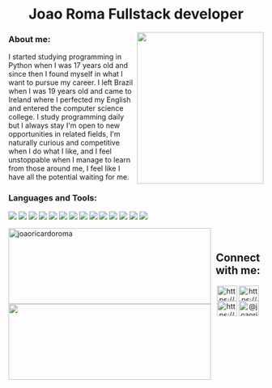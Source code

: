 <h1 align="center">Joao Roma Fullstack developer</h3><img align="right" src="https://i.pinimg.com/564x/26/0f/3f/260f3f05f712757bbf07ddacfddeff65.jpg" width="250" height="300">

<h3>About me:</h3>

  <p></p>I started studying programming in Python when I was 17 years old and since then I found myself in what I want to pursue my career. I left Brazil when I was 19 years old and came to Ireland where I perfected my English and entered the computer science college. I study programming daily but I always stay I'm open to new opportunities in related fields, I'm naturally curious and competitive when I do what I like, and I feel unstoppable when I manage to learn from those around me, I feel like I have all the potential waiting for me.</p>

<h3 align="left">Languages and Tools:</h3>
<p align="left">
<img src="https://img.shields.io/badge/Python-FFD43B?style=for-the-badge&logo=python&logoColor=blue">
<img src="https://img.shields.io/badge/Django-092E20?style=for-the-badge&logo=django&logoColor=green">
<img src="https://img.shields.io/badge/django%20rest-ff1709?style=for-the-badge&logo=django&logoColor=white">
<img src="https://img.shields.io/badge/Flask-000000?style=for-the-badge&logo=flask&logoColor=white">
<img src="https://img.shields.io/badge/fastapi-109989?style=for-the-badge&logo=FASTAPI&logoColor=white">
<img src="https://img.shields.io/badge/Docker-2CA5E0?style=for-the-badge&logo=docker&logoColor=white">
<img src="https://img.shields.io/badge/Elastic_Search-005571?style=for-the-badge&logo=elasticsearch&logoColor=white">
<img src="https://img.shields.io/badge/MongoDB-4EA94B?style=for-the-badge&logo=mongodb&logoColor=white">
<img src="https://img.shields.io/badge/MySQL-005C84?style=for-the-badge&logo=mysql&logoColor=white">
<img src="https://img.shields.io/badge/PostgreSQL-316192?style=for-the-badge&logo=postgresql&logoColor=white">
<img src="https://img.shields.io/badge/Amazon_AWS-FF9900?style=for-the-badge&logo=amazonaws&logoColor=white">
<img src="https://img.shields.io/badge/CSS3-1572B6?style=for-the-badge&logo=css3&logoColor=white">
<img src="https://img.shields.io/badge/HTML5-E34F26?style=for-the-badge&logo=html5&logoColor=white">
<img src="https://img.shields.io/badge/JavaScript-323330?style=for-the-badge&logo=javascript&logoColor=F7DF1E">
</p>

<p>&nbsp;<img width="400" height="150" align="left" src="https://github-readme-stats.vercel.app/api?username=joaoricardoroma&show_icons=true&locale=en&theme=dark" alt="joaoricardoroma" />
<img align="left" width="400" height="150" src="(https://streak-stats.demolab.com/?user=joaoricardoroma&theme=midnight-purple)"/>                                     
</p>

<h2 align="center">Connect with me:</h1>
<p align="center">
<a href="https://codepen.io/https://codepen.io/joaoricardoroma" target="blank"><img align="center" src="https://raw.githubusercontent.com/rahuldkjain/github-profile-readme-generator/master/src/images/icons/Social/codepen.svg" alt="https://codepen.io/joaoricardoroma" height="30" width="40" /></a>
<a href="https://dev.to/https://dev.to/joaoricardoroma" target="blank"><img align="center" src="https://raw.githubusercontent.com/rahuldkjain/github-profile-readme-generator/master/src/images/icons/Social/devto.svg" alt="https://dev.to/joaoricardoroma" height="30" width="40" /></a>
<a href="https://linkedin.com/in/https://www.linkedin.com/in/joao-ricardo-machado-roma-7779531b4/" target="blank"><img align="center" src="https://raw.githubusercontent.com/rahuldkjain/github-profile-readme-generator/master/src/images/icons/Social/linked-in-alt.svg" alt="https://www.linkedin.com/in/joao-ricardo-machado-roma-7779531b4/" height="30" width="40" /></a>
<a href="https://medium.com/@joaoricardoroma" target="blank"><img align="center" src="https://raw.githubusercontent.com/rahuldkjain/github-profile-readme-generator/master/src/images/icons/Social/medium.svg" alt="@joaoricardoroma" height="30" width="40" /></a>
</p>
